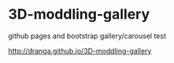 3D-moddling-gallery
===================

github pages and bootstrap gallery/carousel test

http://dranga.github.io/3D-moddling-gallery

